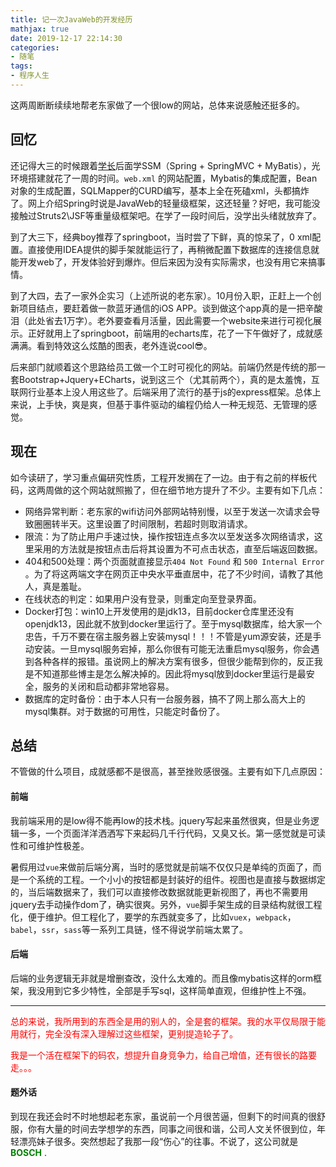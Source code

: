 ```yaml
---
title: 记一次JavaWeb的开发经历
mathjax: true
date: 2019-12-17 22:14:30
categories:
- 随笔
tags:
- 程序人生
---
```


这两周断断续续地帮老东家做了一个很low的网站，总体来说感触还挺多的。

<!--more-->

## 回忆

还记得大三的时候跟着[学长]( https://blog.trickotreat.cn/ )后面学SSM（Spring + SpringMVC + MyBatis），光环境搭建就花了一周的时间。`web.xml` 的网站配置，Mybatis的集成配置，Bean对象的生成配置，SQLMapper的CURD编写，基本上全在死磕xml，头都搞炸了。网上介绍Spring时说是JavaWeb的轻量级框架，这还轻量？好吧，我可能没接触过Struts2\JSF等重量级框架吧。在学了一段时间后，没学出头绪就放弃了。

到了大三下，经典boy推荐了springboot，当时尝了下鲜，真的惊呆了，0 xml配置。直接使用IDEA提供的脚手架就能运行了，再稍微配置下数据库的连接信息就能开发web了，开发体验好到爆炸。但后来因为没有实际需求，也没有用它来搞事情。

到了大四，去了一家外企实习（上述所说的老东家）。10月份入职，正赶上一个创新项目结点，要赶着做一款蓝牙通信的iOS APP。谈到做这个app真的是一把辛酸泪（此处省去1万字）。老外要查看月活量，因此需要一个website来进行可视化展示。正好就用上了springboot，前端用的echarts库，花了一下午做好了，成就感满满。看到特效这么炫酷的图表，老外连说cool😎。

后来部门就顺着这个思路给员工做一个工时可视化的网站。前端仍然是传统的那一套Bootstrap+Jquery+ECharts，说到这三个（尤其前两个），真的是太羞愧，互联网行业基本上没人用这些了。后端采用了流行的基于js的express框架。总体上来说，上手快，爽是爽，但基于事件驱动的编程仍给人一种无规范、无管理的感觉。

## 现在

如今读研了，学习重点偏研究性质，工程开发搁在了一边。由于有之前的样板代码，这两周做的这个网站就照搬了，但在细节地方提升了不少。主要有如下几点：

- 网络异常判断：老东家的wifi访问外部网站特别慢，以至于发送一次请求会导致圈圈转半天。这里设置了时间限制，若超时则取消请求。
- 限流：为了防止用户手速过快，操作按钮连点多次以至发送多次网络请求，这里采用的方法就是按钮点击后将其设置为不可点击状态，直至后端返回数据。
- 404和500处理：两个页面就直接显示`404 Not Found` 和 `500 Internal Error` 。为了将这两端文字在网页正中央水平垂直居中，花了不少时间，请教了其他人，真是羞耻。
- 在线状态的判定：如果用户没有登录，则重定向至登录界面。
- Docker打包：win10上开发使用的是jdk13，目前docker仓库里还没有openjdk13，因此就不放到docker里运行了。至于mysql数据库，给大家一个忠告，千万不要在宿主服务器上安装mysql！！！不管是yum源安装，还是手动安装。一旦mysql服务宕掉，那么你很有可能无法重启mysql服务，你会遇到各种各样的报错。虽说网上的解决方案有很多，但很少能帮到你的，反正我是不知道那些博主是怎么解决掉的。因此将mysql放到docker里运行是最安全，服务的关闭和启动都非常地容易。
- 数据库的定时备份：由于本人只有一台服务器，搞不了网上那么高大上的mysql集群。对于数据的可用性，只能定时备份了。

## 总结

不管做的什么项目，成就感都不是很高，甚至挫败感很强。主要有如下几点原因：

#### 前端

我前端采用的是low得不能再low的技术栈。jquery写起来虽然很爽，但是业务逻辑一多，一个页面洋洋洒洒写下来起码几千行代码，又臭又长。第一感觉就是可读性和可维护性极差。

暑假用过`vue`来做前后端分离，当时的感觉就是前端不仅仅只是单纯的页面了，而是一个系统的工程。一个小小的按钮都是封装好的组件。视图也是直接与数据绑定的，当后端数据来了，我们可以直接修改数据就能更新视图了，再也不需要用jquery去手动操作dom了，确实很爽。另外，`vue`脚手架生成的目录结构就很工程化，便于维护。但工程化了，要学的东西就变多了，比如`vuex`，`webpack`，`babel`，`ssr`，`sass`等一系列工具链，怪不得说学前端太累了。

#### 后端

后端的业务逻辑无非就是增删查改，没什么太难的。而且像mybatis这样的orm框架，我没用到它多少特性，全部是手写sql，这样简单直观，但维护性上不强。

___

<font color="red">总的来说，我所用到的东西全是用的别人的，全是套的框架。我的水平仅局限于能用就行，完全没有深入理解过这些框架，更别提造轮子了。</font>

<font color="red">我是一个活在框架下的码农，想提升自身竞争力，给自己增值，还有很长的路要走。。。</font>

#### 题外话

到现在我还会时不时地想起老东家，虽说前一个月很苦逼，但剩下的时间真的很舒服，你有大量的时间去学想学的东西，同事之间很和谐，公司人文关怀很到位，年轻漂亮妹子很多。突然想起了我那一段“伤心”的往事。不说了，这公司就是 <font color="green">**BOSCH**</font> .